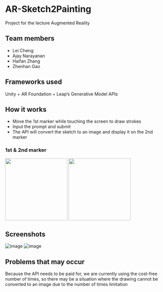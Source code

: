 # AR-Sketch2Painting

Project for the lecture Augmented Reality

## Team members
- Lei Cheng
- Ajay Narayanan
- Haifan Zhang
- Zhenhan Gao

## Frameworks used
Unity + AR Foundation + Leap’s Generative Model APIs 

## How it works
- Move the 1st marker while touching the screen to draw strokes
- Input the prompt and submit
- The API will convert the sketch to an image and display it on the 2nd marker

### 1st & 2nd marker
<img src="https://github.com/gzhenhan/AR-Sketch2Painting/assets/57628471/73c05b8f-665a-42f9-b8aa-f8aed953939e" width="200">
<img src="https://github.com/gzhenhan/AR-Sketch2Painting/assets/57628471/124e1f66-ef59-422e-ba75-c4a83542e299" width="200">


## Screenshots
![image](https://github.com/gzhenhan/AR-Sketch2Painting/assets/57628471/d81250bf-9919-412d-90fa-47fa9d5cc6fa)
![image](https://github.com/gzhenhan/AR-Sketch2Painting/assets/57628471/2ce33d80-7852-482a-b841-b1fa39bffb65)


## Problems that may occur
Because the API needs to be paid for, we are currently using the cost-free number of times, so there may be a situation where the drawing cannot be converted to an image due to the number of times limitation
